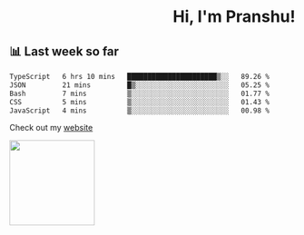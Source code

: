 <div align="right" >
   
   <H1>Hi, I'm Pranshu!</H1>

</div>

## 📊 Last week so far
<!--START_SECTION:waka-->

```txt
TypeScript   6 hrs 10 mins   ██████████████████████▒░░   89.26 %
JSON         21 mins         █▒░░░░░░░░░░░░░░░░░░░░░░░   05.25 %
Bash         7 mins          ▒░░░░░░░░░░░░░░░░░░░░░░░░   01.77 %
CSS          5 mins          ▒░░░░░░░░░░░░░░░░░░░░░░░░   01.43 %
JavaScript   4 mins          ▒░░░░░░░░░░░░░░░░░░░░░░░░   00.98 %
```

<!--END_SECTION:waka-->

Check out my [website](https://pranshu05.vercel.app)

<img align="left" width="150" src="https://user-images.githubusercontent.com/70943732/209951571-93b7afe5-f523-4683-b725-5d94b287e94e.png">

